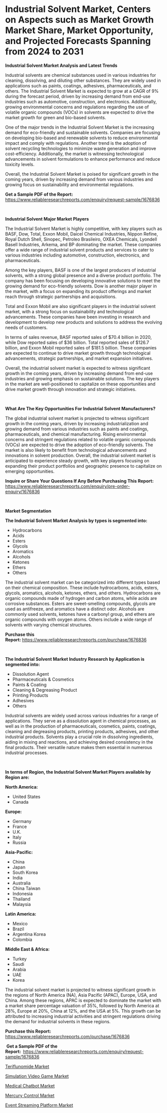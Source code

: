 <p><h1>Industrial Solvent Market, Centers on Aspects such as Market Growth Market Share, Market Opportunity, and Projected Forecasts Spanning from 2024 to 2031</h1></p><p><strong>Industrial Solvent Market Analysis and Latest Trends</strong></p>
<p><p>Industrial solvents are chemical substances used in various industries for cleaning, dissolving, and diluting other substances. They are widely used in applications such as paints, coatings, adhesives, pharmaceuticals, and others. The Industrial Solvent Market is expected to grow at a CAGR of 9% during the forecast period, driven by increasing demand from end-use industries such as automotive, construction, and electronics. Additionally, growing environmental concerns and regulations regarding the use of volatile organic compounds (VOCs) in solvents are expected to drive the market growth for green and bio-based solvents.</p><p>One of the major trends in the Industrial Solvent Market is the increasing demand for eco-friendly and sustainable solvents. Companies are focusing on developing bio-based and renewable solvents to reduce environmental impact and comply with regulations. Another trend is the adoption of solvent recycling technologies to minimize waste generation and improve cost-efficiency. Additionally, the market is witnessing technological advancements in solvent formulations to enhance performance and reduce toxicity levels.</p><p>Overall, the Industrial Solvent Market is poised for significant growth in the coming years, driven by increasing demand from various industries and growing focus on sustainability and environmental regulations.</p></p>
<p><strong>Get a Sample PDF of the Report:&nbsp;</strong> <a href="https://www.reliableresearchreports.com/enquiry/request-sample/1676836">https://www.reliableresearchreports.com/enquiry/request-sample/1676836</a></p>
<p>&nbsp;</p>
<p><strong>Industrial Solvent Major Market Players</strong></p>
<p><p>The Industrial Solvent Market is highly competitive, with key players such as BASF, Dow, Total, Exxon Mobil, Daicel Chemical Industries, Nippon Refine, Royal Dutch Shell, Sinopec, Petroleo Brasileiro, OXEA Chemicals, Lyondell Basell Industries, Arkema, and BP dominating the market. These companies offer a wide range of industrial solvent products and services to cater to various industries including automotive, construction, electronics, and pharmaceuticals.</p><p>Among the key players, BASF is one of the largest producers of industrial solvents, with a strong global presence and a diverse product portfolio. The company has been focusing on developing innovative solutions to meet the growing demand for eco-friendly solvents. Dow is another major player in the market, with a focus on expanding its product offerings and market reach through strategic partnerships and acquisitions.</p><p>Total and Exxon Mobil are also significant players in the industrial solvent market, with a strong focus on sustainability and technological advancements. These companies have been investing in research and development to develop new products and solutions to address the evolving needs of customers.</p><p>In terms of sales revenue, BASF reported sales of $70.4 billion in 2020, while Dow reported sales of $36 billion. Total reported sales of $126.7 billion, and Exxon Mobil reported sales of $181.5 billion. These companies are expected to continue to drive market growth through technological advancements, strategic partnerships, and market expansion initiatives.</p><p>Overall, the industrial solvent market is expected to witness significant growth in the coming years, driven by increasing demand from end-use industries and growing emphasis on sustainable solutions. The key players in the market are well-positioned to capitalize on these opportunities and drive market growth through innovation and strategic initiatives.</p></p>
<p>&nbsp;</p>
<p><strong>What Are The Key Opportunities For Industrial Solvent Manufacturers?</strong></p>
<p><p>The global industrial solvent market is projected to witness significant growth in the coming years, driven by increasing industrialization and growing demand from various industries such as paints and coatings, pharmaceuticals, and chemical manufacturing. Rising environmental concerns and stringent regulations related to volatile organic compounds (VOCs) are expected to drive the adoption of eco-friendly solvents. The market is also likely to benefit from technological advancements and innovations in solvent production. Overall, the industrial solvent market is anticipated to experience steady growth, with key players focusing on expanding their product portfolios and geographic presence to capitalize on emerging opportunities.</p></p>
<p><strong>Inquire or Share Your Questions If Any Before Purchasing This Report:</strong> <a href="https://www.reliableresearchreports.com/enquiry/pre-order-enquiry/1676836">https://www.reliableresearchreports.com/enquiry/pre-order-enquiry/1676836</a></p>
<p>&nbsp;</p>
<p><strong>Market Segmentation</strong></p>
<p><strong>The Industrial Solvent Market Analysis by types is segmented into:</strong></p>
<p><ul><li>Hydrocarbons</li><li>Acids</li><li>Esters</li><li>Glycols</li><li>Aromatics</li><li>Alcohols</li><li>Ketones</li><li>Ethers</li><li>Others</li></ul></p>
<p><p>The industrial solvent market can be categorized into different types based on their chemical composition. These include hydrocarbons, acids, esters, glycols, aromatics, alcohols, ketones, ethers, and others. Hydrocarbons are organic compounds made of hydrogen and carbon atoms, while acids are corrosive substances. Esters are sweet-smelling compounds, glycols are used as antifreeze, and aromatics have a distinct odor. Alcohols are commonly used solvents, ketones have a carbonyl group, and ethers are organic compounds with oxygen atoms. Others include a wide range of solvents with varying chemical structures.</p></p>
<p><strong>Purchase this Report:&nbsp;</strong><a href="https://www.reliableresearchreports.com/purchase/1676836">https://www.reliableresearchreports.com/purchase/1676836</a></p>
<p>&nbsp;</p>
<p><strong>The Industrial Solvent Market Industry Research by Application is segmented into:</strong></p>
<p><ul><li>Dissolution Agent</li><li>Pharmaceuticals & Cosmetics</li><li>Paints & Coating</li><li>Cleaning & Degreasing Product</li><li>Printing Products</li><li>Adhesives</li><li>Others</li></ul></p>
<p><p>Industrial solvents are widely used across various industries for a range of applications. They serve as a dissolution agent in chemical processes, as well as in the production of pharmaceuticals, cosmetics, paints, coatings, cleaning and degreasing products, printing products, adhesives, and other industrial products. Solvents play a crucial role in dissolving ingredients, aiding in mixing and reactions, and achieving desired consistency in the final products. Their versatile nature makes them essential in numerous industrial processes.</p></p>
<p>&nbsp;</p>
<p><strong>In terms of Region, the Industrial Solvent Market Players available by Region are:</strong></p>
<p>
    <p> <strong> North America: </strong>
        <ul>
            <li>United States</li>
            <li>Canada</li>
        </ul>
        </p> 
    <p> <strong> Europe: </strong>
        <ul>
            <li>Germany</li>
            <li>France</li>
            <li>U.K.</li>
            <li>Italy</li>
            <li>Russia</li>
        </ul>
        </p> 
    <p> <strong> Asia-Pacific: </strong>
        <ul>
            <li>China</li>
            <li>Japan</li>
            <li>South Korea</li>
            <li>India</li>
            <li>Australia</li>
            <li>China Taiwan</li>
            <li>Indonesia</li>
            <li>Thailand</li>
            <li>Malaysia</li>
        </ul>
        </p> 
    <p> <strong> Latin America: </strong>
        <ul>
            <li>Mexico</li>
            <li>Brazil</li>
            <li>Argentina Korea</li>
            <li>Colombia</li>
        </ul>
        </p> 
    <p> <strong> Middle East & Africa: </strong>
        <ul>
            <li>Turkey</li>
            <li>Saudi</li>
            <li>Arabia</li>
            <li>UAE</li>
            <li>Korea</li>
        </ul>
    </p>
    </p>
<p><p>The industrial solvent market is projected to witness significant growth in the regions of North America (NA), Asia Pacific (APAC), Europe, USA, and China. Among these regions, APAC is expected to dominate the market with a market share percentage valuation of 35%, followed by North America at 28%, Europe at 20%, China at 12%, and the USA at 5%. This growth can be attributed to increasing industrial activities and stringent regulations driving the demand for industrial solvents in these regions.</p></p>
<p><strong>Purchase this Report: </strong><a href="https://www.reliableresearchreports.com/purchase/1676836">https://www.reliableresearchreports.com/purchase/1676836</a></p>
<p>&nbsp;<strong>Get a Sample PDF of the Report:&nbsp;&nbsp;</strong><a href="https://www.reliableresearchreports.com/enquiry/request-sample/1676836">https://www.reliableresearchreports.com/enquiry/request-sample/1676836</a></p>
<p><strong></strong></p>
<p><p><a href="https://medium.com/@kennethjensen27/teriflunomide-market-insight-market-trends-growth-forecasted-from-2024-to-2031-b7f1213367c8">Teriflunomide Market</a></p><p><a href="https://medium.com/@kennethjensen27/analyzing-simulation-video-game-market-global-industry-perspective-and-forecast-2024-to-2031-a3764e3fa141">Simulation Video Game Market</a></p><p><a href="https://medium.com/@kennethjensen27/medical-chatbot-market-size-and-market-trends-complete-industry-overview-2024-to-2031-cccc98f2e5d5">Medical Chatbot Market</a></p><p><a href="https://medium.com/p/a0ebc40ee999/edit">Mercury Control Market</a></p><p><a href="https://medium.com/@lacyquitzon/event-streaming-platform-market-insight-market-trends-growth-forecasted-from-2024-to-2031-f2bdaa190ba6">Event Streaming Platform Market</a></p></p>